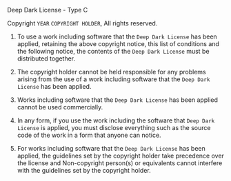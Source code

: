 Deep Dark License - Type C

Copyright `YEAR` `COPYRIGHT HOLDER`, All rights reserved.

1. To use a work including software that the `Deep Dark License` has been applied, retaining the above copyright notice, this list of conditions and the following notice, the contents of the `Deep Dark License` must be distributed together.

2. The copyright holder cannot be held responsible for any problems arising from the use of a work including software that the `Deep Dark License` has been applied.

3. Works including software that the `Deep Dark License` has been applied cannot be used commercially.

4. In any form, if you use the work including the software that `Deep Dark License` is applied, you must disclose everything such as the source code of the work in a form that anyone can notice.

5. For works including software that the `Deep Dark License` has been applied, the guidelines set by the copyright holder take precedence over the license and Non-copyright person(s) or equivalents cannot interfere with the guidelines set by the copyright holder.
